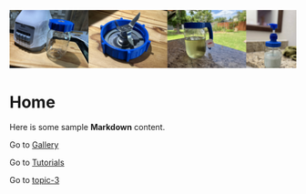 ![](/images/img_banner_gallery_trim.jpg ':class=header-image-full-width')

# Home

Here is some sample **Markdown** content.  

Go to [Gallery](topic_gallery.md)

Go to [Tutorials](topic_tutorials.md)

Go to [topic-3](topic-3.md)
